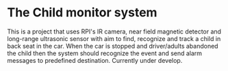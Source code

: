 # The Child monitor system
This is a project that uses RPI's IR camera, near field magnetic detector and long-range ultrasonic sensor with aim to find, recognize and track a child in back seat in the car. When the car is stopped and driver/adults abandoned the child then the system should recognize the event and send alarm messages to predefined destination. Currently under develop.
